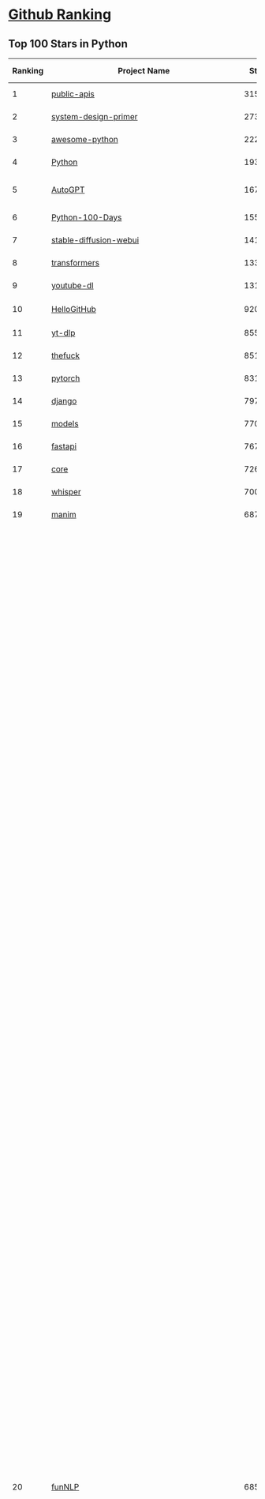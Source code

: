 [Github Ranking](../README.md)
==========

## Top 100 Stars in Python

| Ranking | Project Name | Stars | Forks | Language | Open Issues | Description | Last Commit |
| ------- | ------------ | ----- | ----- | -------- | ----------- | ----------- | ----------- |
| 1 | [public-apis](https://github.com/public-apis/public-apis) | 315859 | 33674 | Python | 29 | A collective list of free APIs | 2024-09-25T13:37:57Z |
| 2 | [system-design-primer](https://github.com/donnemartin/system-design-primer) | 273123 | 46023 | Python | 236 | Learn how to design large-scale systems. Prep for the system design interview.  Includes Anki flashcards. | 2024-08-07T10:09:11Z |
| 3 | [awesome-python](https://github.com/vinta/awesome-python) | 222313 | 24874 | Python | 0 | An opinionated list of awesome Python frameworks, libraries, software and resources. | 2024-08-11T17:10:18Z |
| 4 | [Python](https://github.com/TheAlgorithms/Python) | 193032 | 45458 | Python | 58 | All Algorithms implemented in Python | 2024-10-21T19:54:16Z |
| 5 | [AutoGPT](https://github.com/Significant-Gravitas/AutoGPT) | 167680 | 44279 | Python | 139 | AutoGPT is the vision of accessible AI for everyone, to use and to build on. Our mission is to provide the tools, so that you can focus on what matters. | 2024-10-22T02:05:27Z |
| 6 | [Python-100-Days](https://github.com/jackfrued/Python-100-Days) | 155813 | 52177 | Python | 535 | Python - 100天从新手到大师 | 2024-08-15T10:52:27Z |
| 7 | [stable-diffusion-webui](https://github.com/AUTOMATIC1111/stable-diffusion-webui) | 141514 | 26743 | Python | 2257 | Stable Diffusion web UI | 2024-10-22T02:17:50Z |
| 8 | [transformers](https://github.com/huggingface/transformers) | 133735 | 26722 | Python | 1003 | 🤗 Transformers: State-of-the-art Machine Learning for Pytorch, TensorFlow, and JAX. | 2024-10-21T18:19:57Z |
| 9 | [youtube-dl](https://github.com/ytdl-org/youtube-dl) | 131956 | 10005 | Python | 3702 | Command-line program to download videos from YouTube.com and other video sites | 2024-10-15T20:11:28Z |
| 10 | [HelloGitHub](https://github.com/521xueweihan/HelloGitHub) | 92069 | 9616 | Python | 153 | :octocat: 分享 GitHub 上有趣、入门级的开源项目。Share interesting, entry-level open source projects on GitHub. | 2024-09-28T06:51:48Z |
| 11 | [yt-dlp](https://github.com/yt-dlp/yt-dlp) | 85562 | 6673 | Python | 1429 | A feature-rich command-line audio/video downloader | 2024-10-21T23:42:45Z |
| 12 | [thefuck](https://github.com/nvbn/thefuck) | 85135 | 3434 | Python | 265 | Magnificent app which corrects your previous console command. | 2024-07-19T14:56:13Z |
| 13 | [pytorch](https://github.com/pytorch/pytorch) | 83166 | 22427 | Python | 14035 | Tensors and Dynamic neural networks in Python with strong GPU acceleration | 2024-10-22T03:01:02Z |
| 14 | [django](https://github.com/django/django) | 79736 | 31735 | Python | 0 | The Web framework for perfectionists with deadlines. | 2024-10-21T21:32:27Z |
| 15 | [models](https://github.com/tensorflow/models) | 77026 | 45775 | Python | 1067 | Models and examples built with TensorFlow | 2024-10-21T19:58:04Z |
| 16 | [fastapi](https://github.com/fastapi/fastapi) | 76751 | 6504 | Python | 48 | FastAPI framework, high performance, easy to learn, fast to code, ready for production | 2024-10-21T17:56:54Z |
| 17 | [core](https://github.com/home-assistant/core) | 72699 | 30445 | Python | 2399 | :house_with_garden: Open source home automation that puts local control and privacy first. | 2024-10-22T02:58:52Z |
| 18 | [whisper](https://github.com/openai/whisper) | 70000 | 8248 | Python | 0 | Robust Speech Recognition via Large-Scale Weak Supervision | 2024-09-30T18:21:19Z |
| 19 | [manim](https://github.com/3b1b/manim) | 68719 | 6104 | Python | 415 | Animation engine for explanatory math videos | 2024-10-21T16:41:26Z |
| 20 | [funNLP](https://github.com/fighting41love/funNLP) | 68513 | 14468 | Python | 125 | 中英文敏感词、语言检测、中外手机/电话归属地/运营商查询、名字推断性别、手机号抽取、身份证抽取、邮箱抽取、中日文人名库、中文缩写库、拆字词典、词汇情感值、停用词、反动词表、暴恐词表、繁简体转换、英文模拟中文发音、汪峰歌词生成器、职业名称词库、同义词库、反义词库、否定词库、汽车品牌词库、汽车零件词库、连续英文切割、各种中文词向量、公司名字大全、古诗词库、IT词库、财经词库、成语词库、地名词库、历史名人词库、诗词词库、医学词库、饮食词库、法律词库、汽车词库、动物词库、中文聊天语料、中文谣言数据、百度中文问答数据集、句子相似度匹配算法集合、bert资源、文本生成&摘要相关工具、cocoNLP信息抽取工具、国内电话号码正则匹配、清华大学XLORE:中英文跨语言百科知识图谱、清华大学人工智能技术系列报告、自然语言生成、NLU太难了系列、自动对联数据及机器人、用户名黑名单列表、罪名法务名词及分类模型、微信公众号语料、cs224n深度学习自然语言处理课程、中文手写汉字识别、中文自然语言处理 语料/数据集、变量命名神器、分词语料库+代码、任务型对话英文数据集、ASR 语音数据集 + 基于深度学习的中文语音识别系统、笑声检测器、Microsoft多语言数字/单位/如日期时间识别包、中华新华字典数据库及api(包括常用歇后语、成语、词语和汉字)、文档图谱自动生成、SpaCy 中文模型、Common Voice语音识别数据集新版、神经网络关系抽取、基于bert的命名实体识别、关键词(Keyphrase)抽取包pke、基于医疗领域知识图谱的问答系统、基于依存句法与语义角色标注的事件三元组抽取、依存句法分析4万句高质量标注数据、cnocr：用来做中文OCR的Python3包、中文人物关系知识图谱项目、中文nlp竞赛项目及代码汇总、中文字符数据、speech-aligner: 从“人声语音”及其“语言文本”产生音素级别时间对齐标注的工具、AmpliGraph: 知识图谱表示学习(Python)库：知识图谱概念链接预测、Scattertext 文本可视化(python)、语言/知识表示工具：BERT & ERNIE、中文对比英文自然语言处理NLP的区别综述、Synonyms中文近义词工具包、HarvestText领域自适应文本挖掘工具（新词发现-情感分析-实体链接等）、word2word：(Python)方便易用的多语言词-词对集：62种语言/3,564个多语言对、语音识别语料生成工具：从具有音频/字幕的在线视频创建自动语音识别(ASR)语料库、构建医疗实体识别的模型（包含词典和语料标注）、单文档非监督的关键词抽取、Kashgari中使用gpt-2语言模型、开源的金融投资数据提取工具、文本自动摘要库TextTeaser: 仅支持英文、人民日报语料处理工具集、一些关于自然语言的基本模型、基于14W歌曲知识库的问答尝试--功能包括歌词接龙and已知歌词找歌曲以及歌曲歌手歌词三角关系的问答、基于Siamese bilstm模型的相似句子判定模型并提供训练数据集和测试数据集、用Transformer编解码模型实现的根据Hacker News文章标题自动生成评论、用BERT进行序列标记和文本分类的模板代码、LitBank：NLP数据集——支持自然语言处理和计算人文学科任务的100部带标记英文小说语料、百度开源的基准信息抽取系统、虚假新闻数据集、Facebook: LAMA语言模型分析，提供Transformer-XL/BERT/ELMo/GPT预训练语言模型的统一访问接口、CommonsenseQA：面向常识的英文QA挑战、中文知识图谱资料、数据及工具、各大公司内部里大牛分享的技术文档 PDF 或者 PPT、自然语言生成SQL语句（英文）、中文NLP数据增强（EDA）工具、英文NLP数据增强工具 、基于医药知识图谱的智能问答系统、京东商品知识图谱、基于mongodb存储的军事领域知识图谱问答项目、基于远监督的中文关系抽取、语音情感分析、中文ULMFiT-情感分析-文本分类-语料及模型、一个拍照做题程序、世界各国大规模人名库、一个利用有趣中文语料库 qingyun 训练出来的中文聊天机器人、中文聊天机器人seqGAN、省市区镇行政区划数据带拼音标注、教育行业新闻语料库包含自动文摘功能、开放了对话机器人-知识图谱-语义理解-自然语言处理工具及数据、中文知识图谱：基于百度百科中文页面-抽取三元组信息-构建中文知识图谱、masr: 中文语音识别-提供预训练模型-高识别率、Python音频数据增广库、中文全词覆盖BERT及两份阅读理解数据、ConvLab：开源多域端到端对话系统平台、中文自然语言处理数据集、基于最新版本rasa搭建的对话系统、基于TensorFlow和BERT的管道式实体及关系抽取、一个小型的证券知识图谱/知识库、复盘所有NLP比赛的TOP方案、OpenCLaP：多领域开源中文预训练语言模型仓库、UER：基于不同语料+编码器+目标任务的中文预训练模型仓库、中文自然语言处理向量合集、基于金融-司法领域(兼有闲聊性质)的聊天机器人、g2pC：基于上下文的汉语读音自动标记模块、Zincbase 知识图谱构建工具包、诗歌质量评价/细粒度情感诗歌语料库、快速转化「中文数字」和「阿拉伯数字」、百度知道问答语料库、基于知识图谱的问答系统、jieba_fast 加速版的jieba、正则表达式教程、中文阅读理解数据集、基于BERT等最新语言模型的抽取式摘要提取、Python利用深度学习进行文本摘要的综合指南、知识图谱深度学习相关资料整理、维基大规模平行文本语料、StanfordNLP 0.2.0：纯Python版自然语言处理包、NeuralNLP-NeuralClassifier：腾讯开源深度学习文本分类工具、端到端的封闭域对话系统、中文命名实体识别：NeuroNER vs. BertNER、新闻事件线索抽取、2019年百度的三元组抽取比赛：“科学空间队”源码、基于依存句法的开放域文本知识三元组抽取和知识库构建、中文的GPT2训练代码、ML-NLP - 机器学习(Machine Learning)NLP面试中常考到的知识点和代码实现、nlp4han:中文自然语言处理工具集(断句/分词/词性标注/组块/句法分析/语义分析/NER/N元语法/HMM/代词消解/情感分析/拼写检查、XLM：Facebook的跨语言预训练语言模型、用基于BERT的微调和特征提取方法来进行知识图谱百度百科人物词条属性抽取、中文自然语言处理相关的开放任务-数据集-当前最佳结果、CoupletAI - 基于CNN+Bi-LSTM+Attention 的自动对对联系统、抽象知识图谱、MiningZhiDaoQACorpus - 580万百度知道问答数据挖掘项目、brat rapid annotation tool: 序列标注工具、大规模中文知识图谱数据：1.4亿实体、数据增强在机器翻译及其他nlp任务中的应用及效果、allennlp阅读理解:支持多种数据和模型、PDF表格数据提取工具 、 Graphbrain：AI开源软件库和科研工具，目的是促进自动意义提取和文本理解以及知识的探索和推断、简历自动筛选系统、基于命名实体识别的简历自动摘要、中文语言理解测评基准，包括代表性的数据集&基准模型&语料库&排行榜、树洞 OCR 文字识别 、从包含表格的扫描图片中识别表格和文字、语声迁移、Python口语自然语言处理工具集(英文)、 similarity：相似度计算工具包，java编写、海量中文预训练ALBERT模型 、Transformers 2.0 、基于大规模音频数据集Audioset的音频增强 、Poplar：网页版自然语言标注工具、图片文字去除，可用于漫画翻译 、186种语言的数字叫法库、Amazon发布基于知识的人-人开放领域对话数据集 、中文文本纠错模块代码、繁简体转换 、 Python实现的多种文本可读性评价指标、类似于人名/地名/组织机构名的命名体识别数据集 、东南大学《知识图谱》研究生课程(资料)、. 英文拼写检查库 、 wwsearch是企业微信后台自研的全文检索引擎、CHAMELEON：深度学习新闻推荐系统元架构 、 8篇论文梳理BERT相关模型进展与反思、DocSearch：免费文档搜索引擎、 LIDA：轻量交互式对话标注工具 、aili - the fastest in-memory index in the East 东半球最快并发索引 、知识图谱车音工作项目、自然语言生成资源大全 、中日韩分词库mecab的Python接口库、中文文本摘要/关键词提取、汉字字符特征提取器 (featurizer)，提取汉字的特征（发音特征、字形特征）用做深度学习的特征、中文生成任务基准测评 、中文缩写数据集、中文任务基准测评 - 代表性的数据集-基准(预训练)模型-语料库-baseline-工具包-排行榜、PySS3：面向可解释AI的SS3文本分类器机器可视化工具 、中文NLP数据集列表、COPE - 格律诗编辑程序、doccano：基于网页的开源协同多语言文本标注工具 、PreNLP：自然语言预处理库、简单的简历解析器，用来从简历中提取关键信息、用于中文闲聊的GPT2模型：GPT2-chitchat、基于检索聊天机器人多轮响应选择相关资源列表(Leaderboards、Datasets、Papers)、(Colab)抽象文本摘要实现集锦(教程 、词语拼音数据、高效模糊搜索工具、NLP数据增广资源集、微软对话机器人框架 、 GitHub Typo Corpus：大规模GitHub多语言拼写错误/语法错误数据集、TextCluster：短文本聚类预处理模块 Short text cluster、面向语音识别的中文文本规范化、BLINK：最先进的实体链接库、BertPunc：基于BERT的最先进标点修复模型、Tokenizer：快速、可定制的文本词条化库、中文语言理解测评基准，包括代表性的数据集、基准(预训练)模型、语料库、排行榜、spaCy 医学文本挖掘与信息提取 、 NLP任务示例项目代码集、 python拼写检查库、chatbot-list - 行业内关于智能客服、聊天机器人的应用和架构、算法分享和介绍、语音质量评价指标(MOSNet, BSSEval, STOI, PESQ, SRMR)、 用138GB语料训练的法文RoBERTa预训练语言模型 、BERT-NER-Pytorch：三种不同模式的BERT中文NER实验、无道词典 - 有道词典的命令行版本，支持英汉互查和在线查询、2019年NLP亮点回顾、 Chinese medical dialogue data 中文医疗对话数据集 、最好的汉字数字(中文数字)-阿拉伯数字转换工具、 基于百科知识库的中文词语多词义/义项获取与特定句子词语语义消歧、awesome-nlp-sentiment-analysis - 情感分析、情绪原因识别、评价对象和评价词抽取、LineFlow：面向所有深度学习框架的NLP数据高效加载器、中文医学NLP公开资源整理 、MedQuAD：(英文)医学问答数据集、将自然语言数字串解析转换为整数和浮点数、Transfer Learning in Natural Language Processing (NLP) 、面向语音识别的中文/英文发音辞典、Tokenizers：注重性能与多功能性的最先进分词器、CLUENER 细粒度命名实体识别 Fine Grained Named Entity Recognition、 基于BERT的中文命名实体识别、中文谣言数据库、NLP数据集/基准任务大列表、nlp相关的一些论文及代码, 包括主题模型、词向量(Word Embedding)、命名实体识别(NER)、文本分类(Text Classificatin)、文本生成(Text Generation)、文本相似性(Text Similarity)计算等，涉及到各种与nlp相关的算法，基于keras和tensorflow 、Python文本挖掘/NLP实战示例、 Blackstone：面向非结构化法律文本的spaCy pipeline和NLP模型通过同义词替换实现文本“变脸” 、中文 预训练 ELECTREA 模型: 基于对抗学习 pretrain Chinese Model 、albert-chinese-ner - 用预训练语言模型ALBERT做中文NER 、基于GPT2的特定主题文本生成/文本增广、开源预训练语言模型合集、多语言句向量包、编码、标记和实现：一种可控高效的文本生成方法、 英文脏话大列表 、attnvis：GPT2、BERT等transformer语言模型注意力交互可视化、CoVoST：Facebook发布的多语种语音-文本翻译语料库，包括11种语言(法语、德语、荷兰语、俄语、西班牙语、意大利语、土耳其语、波斯语、瑞典语、蒙古语和中文)的语音、文字转录及英文译文、Jiagu自然语言处理工具 - 以BiLSTM等模型为基础，提供知识图谱关系抽取 中文分词 词性标注 命名实体识别 情感分析 新词发现 关键词 文本摘要 文本聚类等功能、用unet实现对文档表格的自动检测，表格重建、NLP事件提取文献资源列表 、 金融领域自然语言处理研究资源大列表、CLUEDatasetSearch - 中英文NLP数据集：搜索所有中文NLP数据集，附常用英文NLP数据集 、medical_NER - 中文医学知识图谱命名实体识别 、(哈佛)讲因果推理的免费书、知识图谱相关学习资料/数据集/工具资源大列表、Forte：灵活强大的自然语言处理pipeline工具集 、Python字符串相似性算法库、PyLaia：面向手写文档分析的深度学习工具包、TextFooler：针对文本分类/推理的对抗文本生成模块、Haystack：灵活、强大的可扩展问答(QA)框架、中文关键短语抽取工具 | 2024-05-10T07:38:24Z |
| 21 | [flask](https://github.com/pallets/flask) | 67898 | 16205 | Python | 6 | The Python micro framework for building web applications. | 2024-10-18T20:22:46Z |
| 22 | [devops-exercises](https://github.com/bregman-arie/devops-exercises) | 66352 | 14821 | Python | 29 | Linux, Jenkins, AWS, SRE, Prometheus, Docker, Python, Ansible, Git, Kubernetes, Terraform, OpenStack, SQL, NoSQL, Azure, GCP, DNS, Elastic, Network, Virtualization. DevOps Interview Questions | 2024-08-31T08:15:03Z |
| 23 | [awesome-machine-learning](https://github.com/josephmisiti/awesome-machine-learning) | 65736 | 14615 | Python | 2 | A curated list of awesome Machine Learning frameworks, libraries and software. | 2024-08-07T17:16:24Z |
| 24 | [gpt_academic](https://github.com/binary-husky/gpt_academic) | 64969 | 8019 | Python | 348 | 为GPT/GLM等LLM大语言模型提供实用化交互接口，特别优化论文阅读/润色/写作体验，模块化设计，支持自定义快捷按钮&函数插件，支持Python和C++等项目剖析&自译解功能，PDF/LaTex论文翻译&总结功能，支持并行问询多种LLM模型，支持chatglm3等本地模型。接入通义千问, deepseekcoder, 讯飞星火, 文心一言, llama2, rwkv, claude2, moss等。 | 2024-10-21T14:58:16Z |
| 25 | [cpython](https://github.com/python/cpython) | 63117 | 30218 | Python | 7088 | The Python programming language | 2024-10-22T02:48:16Z |
| 26 | [d2l-zh](https://github.com/d2l-ai/d2l-zh) | 62871 | 10974 | Python | 0 | 《动手学深度学习》：面向中文读者、能运行、可讨论。中英文版被70多个国家的500多所大学用于教学。 | 2024-07-30T09:32:19Z |
| 27 | [ansible](https://github.com/ansible/ansible) | 62688 | 23864 | Python | 519 | Ansible is a radically simple IT automation platform that makes your applications and systems easier to deploy and maintain. Automate everything from code deployment to network configuration to cloud management, in a language that approaches plain English, using SSH, with no agents to install on remote systems. https://docs.ansible.com. | 2024-10-18T21:11:34Z |
| 28 | [keras](https://github.com/keras-team/keras) | 61910 | 19450 | Python | 239 | Deep Learning for humans | 2024-10-21T16:14:11Z |
| 29 | [PayloadsAllTheThings](https://github.com/swisskyrepo/PayloadsAllTheThings) | 60855 | 14593 | Python | 0 | A list of useful payloads and bypass for Web Application Security and Pentest/CTF | 2024-10-03T12:40:45Z |
| 30 | [gpt4free](https://github.com/xtekky/gpt4free) | 60437 | 13259 | Python | 17 | The official gpt4free repository \| various collection of powerful language models | 2024-10-17T15:58:42Z |
| 31 | [scikit-learn](https://github.com/scikit-learn/scikit-learn) | 59844 | 25354 | Python | 1538 | scikit-learn: machine learning in Python | 2024-10-21T14:00:47Z |
| 32 | [sherlock](https://github.com/sherlock-project/sherlock) | 59727 | 6866 | Python | 104 | Hunt down social media accounts by username across social networks | 2024-08-30T05:21:09Z |
| 33 | [screenshot-to-code](https://github.com/abi/screenshot-to-code) | 56701 | 6997 | Python | 57 | Drop in a screenshot and convert it to clean code (HTML/Tailwind/React/Vue) | 2024-10-17T16:43:18Z |
| 34 | [llama](https://github.com/meta-llama/llama) | 56090 | 9532 | Python | 336 | Inference code for Llama models | 2024-08-18T07:07:28Z |
| 35 | [localstack](https://github.com/localstack/localstack) | 55966 | 3983 | Python | 289 | 💻 A fully functional local AWS cloud stack. Develop and test your cloud & Serverless apps offline | 2024-10-21T23:50:37Z |
| 36 | [annotated_deep_learning_paper_implementations](https://github.com/labmlai/annotated_deep_learning_paper_implementations) | 55234 | 5682 | Python | 28 | 🧑‍🏫 60+ Implementations/tutorials of deep learning papers with side-by-side notes 📝; including transformers (original, xl, switch, feedback, vit, ...), optimizers (adam, adabelief, sophia, ...), gans(cyclegan, stylegan2, ...), 🎮 reinforcement learning (ppo, dqn), capsnet, distillation, ... 🧠 | 2024-08-24T09:18:59Z |
| 37 | [private-gpt](https://github.com/zylon-ai/private-gpt) | 53960 | 7252 | Python | 221 | Interact with your documents using the power of GPT, 100% privately, no data leaks | 2024-10-17T10:45:08Z |
| 38 | [ComfyUI](https://github.com/comfyanonymous/ComfyUI) | 53830 | 5713 | Python | 1696 | The most powerful and modular diffusion model GUI, api and backend with a graph/nodes interface. | 2024-10-22T00:20:15Z |
| 39 | [face_recognition](https://github.com/ageitgey/face_recognition) | 53177 | 13472 | Python | 755 | The world's simplest facial recognition api for Python and the command line | 2024-08-21T06:22:36Z |
| 40 | [scrapy](https://github.com/scrapy/scrapy) | 52837 | 10527 | Python | 443 | Scrapy, a fast high-level web crawling & scraping framework for Python. | 2024-10-21T10:30:49Z |
| 41 | [open-interpreter](https://github.com/OpenInterpreter/open-interpreter) | 52669 | 4656 | Python | 198 | A natural language interface for computers | 2024-10-21T21:47:37Z |
| 42 | [Real-Time-Voice-Cloning](https://github.com/CorentinJ/Real-Time-Voice-Cloning) | 52502 | 8778 | Python | 192 | Clone a voice in 5 seconds to generate arbitrary speech in real-time | 2024-08-14T19:54:03Z |
| 43 | [gpt-engineer](https://github.com/gpt-engineer-org/gpt-engineer) | 52216 | 6805 | Python | 13 | Platform to experiment with the AI Software Engineer. Terminal based. NOTE: Very different from https://gptengineer.app | 2024-09-12T13:16:33Z |
| 44 | [faceswap](https://github.com/deepfakes/faceswap) | 52173 | 13197 | Python | 23 | Deepfakes Software For All | 2024-08-17T00:29:36Z |
| 45 | [requests](https://github.com/psf/requests) | 52101 | 9316 | Python | 180 | A simple, yet elegant, HTTP library. | 2024-09-30T17:32:23Z |
| 46 | [you-get](https://github.com/soimort/you-get) | 50386 | 9433 | Python | 0 | :arrow_double_down: Dumb downloader that scrapes the web | 2024-08-19T20:29:59Z |
| 47 | [yolov5](https://github.com/ultralytics/yolov5) | 50348 | 16255 | Python | 131 | YOLOv5 🚀 in PyTorch > ONNX > CoreML > TFLite | 2024-10-19T15:46:12Z |
| 48 | [hackingtool](https://github.com/Z4nzu/hackingtool) | 50279 | 5409 | Python | 38 | ALL IN ONE Hacking Tool For Hackers | 2024-07-31T13:30:04Z |
| 49 | [openpilot](https://github.com/commaai/openpilot) | 49745 | 9051 | Python | 134 | openpilot is an operating system for robotics. Currently, it upgrades the driver assistance system in 275+ supported cars. | 2024-10-22T02:55:40Z |
| 50 | [grok-1](https://github.com/xai-org/grok-1) | 49495 | 8324 | Python | 72 | Grok open release | 2024-08-30T04:17:25Z |
| 51 | [rich](https://github.com/Textualize/rich) | 49264 | 1716 | Python | 168 | Rich is a Python library for rich text and beautiful formatting in the terminal. | 2024-10-14T13:07:46Z |
| 52 | [professional-programming](https://github.com/charlax/professional-programming) | 46621 | 3715 | Python | 4 | A collection of learning resources for curious software engineers | 2024-10-21T13:10:52Z |
| 53 | [big-list-of-naughty-strings](https://github.com/minimaxir/big-list-of-naughty-strings) | 46178 | 2130 | Python | 68 | The Big List of Naughty Strings is a list of strings which have a high probability of causing issues when used as user-input data. | 2024-04-18T03:26:59Z |
| 54 | [MetaGPT](https://github.com/geekan/MetaGPT) | 44459 | 5295 | Python | 54 | 🌟 The Multi-Agent Framework: First AI Software Company, Towards Natural Language Programming | 2024-10-21T11:09:47Z |
| 55 | [PaddleOCR](https://github.com/PaddlePaddle/PaddleOCR) | 43589 | 7767 | Python | 130 | Awesome multilingual OCR toolkits based on PaddlePaddle (practical ultra lightweight OCR system, support 80+ languages recognition, provide data annotation and synthesis tools, support training and deployment among server, mobile, embedded and IoT devices) | 2024-10-22T02:27:45Z |
| 56 | [pandas](https://github.com/pandas-dev/pandas) | 43579 | 17896 | Python | 3544 | Flexible and powerful data analysis / manipulation library for Python, providing labeled data structures similar to R data.frame objects, statistical functions, and much more | 2024-10-21T20:13:47Z |
| 57 | [30-Days-Of-Python](https://github.com/Asabeneh/30-Days-Of-Python) | 42156 | 8019 | Python | 70 | 30 days of Python programming challenge is a step-by-step guide to learn the Python programming language in 30 days. This challenge may take more than100 days, follow your own pace.  These videos may help too: https://www.youtube.com/channel/UC7PNRuno1rzYPb1xLa4yktw | 2024-10-09T08:43:32Z |
| 58 | [Fooocus](https://github.com/lllyasviel/Fooocus) | 40937 | 5740 | Python | 183 | Focus on prompting and generating | 2024-08-21T01:49:14Z |
| 59 | [ChatGLM-6B](https://github.com/THUDM/ChatGLM-6B) | 40533 | 5197 | Python | 549 | ChatGLM-6B: An Open Bilingual Dialogue Language Model \| 开源双语对话语言模型 | 2024-06-27T04:05:25Z |
| 60 | [python-patterns](https://github.com/faif/python-patterns) | 40363 | 6938 | Python | 10 | A collection of design patterns/idioms in Python | 2024-09-05T20:53:59Z |
| 61 | [text-generation-webui](https://github.com/oobabooga/text-generation-webui) | 40215 | 5276 | Python | 257 | A Gradio web UI for Large Language Models. | 2024-10-21T20:59:57Z |
| 62 | [ailearning](https://github.com/apachecn/ailearning) | 39352 | 11425 | Python | 3 | AiLearning：数据分析+机器学习实战+线性代数+PyTorch+NLTK+TF2 | 2024-03-04T02:15:13Z |
| 63 | [sentry](https://github.com/getsentry/sentry) | 38933 | 4174 | Python | 2716 | Developer-first error tracking and performance monitoring | 2024-10-22T02:59:36Z |
| 64 | [Deep-Live-Cam](https://github.com/hacksider/Deep-Live-Cam) | 38927 | 5615 | Python | 234 | real time face swap and one-click video deepfake with only a single image | 2024-10-21T13:45:31Z |
| 65 | [stablediffusion](https://github.com/Stability-AI/stablediffusion) | 38860 | 5013 | Python | 236 | High-Resolution Image Synthesis with Latent Diffusion Models | 2024-10-10T21:28:57Z |
| 66 | [black](https://github.com/psf/black) | 38816 | 2445 | Python | 354 | The uncompromising Python code formatter | 2024-10-20T01:01:05Z |
| 67 | [ColossalAI](https://github.com/hpcaitech/ColossalAI) | 38739 | 4339 | Python | 393 | Making large AI models cheaper, faster and more accessible | 2024-10-21T17:49:47Z |
| 68 | [cheat.sh](https://github.com/chubin/cheat.sh) | 38303 | 1787 | Python | 120 | the only cheat sheet you need | 2024-06-22T19:07:48Z |
| 69 | [odoo](https://github.com/odoo/odoo) | 38258 | 24842 | Python | 2851 | Odoo. Open Source Apps To Grow Your Business. | 2024-10-22T02:07:12Z |
| 70 | [Deep-Learning-Papers-Reading-Roadmap](https://github.com/floodsung/Deep-Learning-Papers-Reading-Roadmap) | 38199 | 7312 | Python | 50 | Deep Learning papers reading roadmap for anyone who are eager to learn this amazing tech! | 2022-11-27T13:18:32Z |
| 71 | [bert](https://github.com/google-research/bert) | 38050 | 9586 | Python | 789 | TensorFlow code and pre-trained models for BERT | 2024-07-23T23:39:41Z |
| 72 | [diagrams](https://github.com/mingrammer/diagrams) | 37505 | 2447 | Python | 306 | :art: Diagram as Code for prototyping cloud system architectures | 2024-10-21T06:13:02Z |
| 73 | [Open-Assistant](https://github.com/LAION-AI/Open-Assistant) | 37016 | 3229 | Python | 224 | OpenAssistant is a chat-based assistant that understands tasks, can interact with third-party systems, and retrieve information dynamically to do so. | 2024-08-17T01:55:35Z |
| 74 | [nanoGPT](https://github.com/karpathy/nanoGPT) | 36830 | 5825 | Python | 213 | The simplest, fastest repository for training/finetuning medium-sized GPTs. | 2024-08-19T10:49:32Z |
| 75 | [airflow](https://github.com/apache/airflow) | 36760 | 14222 | Python | 986 | Apache Airflow - A platform to programmatically author, schedule, and monitor workflows | 2024-10-22T02:54:15Z |
| 76 | [FastChat](https://github.com/lm-sys/FastChat) | 36711 | 4529 | Python | 770 | An open platform for training, serving, and evaluating large language models. Release repo for Vicuna and Chatbot Arena. | 2024-10-20T18:26:02Z |
| 77 | [interview_internal_reference](https://github.com/0voice/interview_internal_reference) | 36598 | 9439 | Python | 28 | 2023年最新总结，阿里，腾讯，百度，美团，头条等技术面试题目，以及答案，专家出题人分析汇总。 | 2024-05-20T12:04:02Z |
| 78 | [mitmproxy](https://github.com/mitmproxy/mitmproxy) | 36541 | 4018 | Python | 312 | An interactive TLS-capable intercepting HTTP proxy for penetration testers and software developers. | 2024-10-19T10:45:51Z |
| 79 | [quivr](https://github.com/QuivrHQ/quivr) | 36379 | 3545 | Python | 119 | Opiniated RAG for integrating GenAI in your apps 🧠   Focus on your product rather than the RAG. Easy integration in existing products with customisation!  Any LLM: GPT4, Groq, Llama. Any Vectorstore: PGVector, Faiss. Any Files. Anyway you want.  | 2024-10-21T16:56:57Z |
| 80 | [python-cheatsheet](https://github.com/gto76/python-cheatsheet) | 36308 | 6464 | Python | 5 | Comprehensive Python Cheatsheet | 2024-10-17T22:02:44Z |
| 81 | [llama_index](https://github.com/run-llama/llama_index) | 36215 | 5164 | Python | 537 | LlamaIndex is a data framework for your LLM applications | 2024-10-22T02:43:14Z |
| 82 | [GFPGAN](https://github.com/TencentARC/GFPGAN) | 35744 | 5921 | Python | 348 | GFPGAN aims at developing Practical Algorithms for Real-world Face Restoration. | 2024-07-26T18:44:02Z |
| 83 | [wtfpython](https://github.com/satwikkansal/wtfpython) | 35718 | 2652 | Python | 67 | What the f*ck Python? 😱 | 2024-10-17T16:02:22Z |
| 84 | [DragGAN](https://github.com/XingangPan/DragGAN) | 35670 | 3449 | Python | 142 | Official Code for DragGAN (SIGGRAPH 2023) | 2024-05-18T17:51:40Z |
| 85 | [streamlit](https://github.com/streamlit/streamlit) | 35244 | 3058 | Python | 941 | Streamlit — A faster way to build and share data apps. | 2024-10-22T02:27:29Z |
| 86 | [DeepSpeed](https://github.com/microsoft/DeepSpeed) | 35169 | 4071 | Python | 975 | DeepSpeed is a deep learning optimization library that makes distributed training and inference easy, efficient, and effective. | 2024-10-21T13:50:22Z |
| 87 | [MockingBird](https://github.com/babysor/MockingBird) | 35157 | 5208 | Python | 466 | 🚀AI拟声: 5秒内克隆您的声音并生成任意语音内容 Clone a voice in 5 seconds to generate arbitrary speech in real-time | 2024-10-22T02:21:44Z |
| 88 | [TTS](https://github.com/coqui-ai/TTS) | 34804 | 4230 | Python | 85 | 🐸💬 - a deep learning toolkit for Text-to-Speech, battle-tested in research and production | 2024-08-16T12:07:14Z |
| 89 | [gym](https://github.com/openai/gym) | 34666 | 8605 | Python | 104 | A toolkit for developing and comparing reinforcement learning algorithms. | 2024-10-11T20:07:05Z |
| 90 | [TaskMatrix](https://github.com/chenfei-wu/TaskMatrix) | 34528 | 3317 | Python | 219 | None | 2024-01-06T02:41:20Z |
| 91 | [GPT-SoVITS](https://github.com/RVC-Boss/GPT-SoVITS) | 34415 | 3949 | Python | 579 | 1 min voice data can also be used to train a good TTS model! (few shot voice cloning) | 2024-10-18T03:40:44Z |
| 92 | [WeChatMsg](https://github.com/LC044/WeChatMsg) | 33995 | 3560 | Python | 57 | 提取微信聊天记录，将其导出成HTML、Word、Excel文档永久保存，对聊天记录进行分析生成年度聊天报告，用聊天数据训练专属于个人的AI聊天助手 | 2024-09-23T14:08:08Z |
| 93 | [12306](https://github.com/testerSunshine/12306) | 33857 | 9812 | Python | 225 | 12306智能刷票，订票 | 2023-04-02T03:19:43Z |
| 94 | [HanLP](https://github.com/hankcs/HanLP) | 33732 | 10082 | Python | 9 | 中文分词 词性标注 命名实体识别 依存句法分析 成分句法分析 语义依存分析 语义角色标注 指代消解 风格转换 语义相似度 新词发现 关键词短语提取 自动摘要 文本分类聚类 拼音简繁转换 自然语言处理 | 2024-10-08T09:02:30Z |
| 95 | [cli](https://github.com/httpie/cli) | 33708 | 3676 | Python | 163 | 🥧 HTTPie CLI  — modern, user-friendly command-line HTTP client for the API era. JSON support, colors, sessions, downloads, plugins & more. | 2024-08-21T02:27:13Z |
| 96 | [shadowsocks](https://github.com/shadowsocks/shadowsocks) | 33574 | 18610 | Python | 0 | None | 2024-04-01T09:07:32Z |
| 97 | [ray](https://github.com/ray-project/ray) | 33513 | 5687 | Python | 3612 | Ray is an AI compute engine. Ray consists of a core distributed runtime and a set of AI Libraries for accelerating ML workloads. | 2024-10-22T01:07:30Z |
| 98 | [gradio](https://github.com/gradio-app/gradio) | 33361 | 2516 | Python | 511 | Build and share delightful machine learning apps, all in Python. 🌟 Star to support our work! | 2024-10-22T02:39:07Z |
| 99 | [jieba](https://github.com/fxsjy/jieba) | 33224 | 6721 | Python | 626 | 结巴中文分词 | 2024-08-21T09:23:45Z |
| 100 | [OpenHands](https://github.com/All-Hands-AI/OpenHands) | 33133 | 3794 | Python | 130 | 🙌 OpenHands: Code Less, Make More | 2024-10-22T01:26:06Z |

